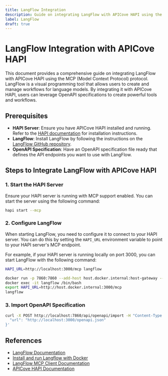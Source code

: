 ```yaml
---
title: LangFlow Integration
description: Guide on integrating LangFlow with APICove HAPI using the MCP protocol.
label: LangFlow
draft: true
---
```


# LangFlow Integration with APICove HAPI

This document provides a comprehensive guide on integrating LangFlow with APICove HAPI using the MCP (Model Context Protocol) protocol. LangFlow is a visual programming tool that allows users to create and manage workflows for language models. By integrating it with APICove HAPI, users can leverage OpenAPI specifications to create powerful tools and workflows.

## Prerequisites

- **HAPI Server**: Ensure you have APICove HAPI installed and running. Refer to the [HAPI documentation](/docs/components/hapi-server) for installation instructions.
- **LangFlow**: Install LangFlow by following the instructions on the [LangFlow GitHub repository](https://github.com/langflow/langflow).
- **OpenAPI Specification**: Have an OpenAPI specification file ready that defines the API endpoints you want to use with LangFlow.

## Steps to Integrate LangFlow with APICove HAPI

### 1. Start the HAPI Server

Ensure your HAPI server is running with MCP support enabled. You can start the server using the following command:

```bash
hapi start --mcp
```

### 2. Configure LangFlow

When starting LangFlow, you need to configure it to connect to your HAPI server. You can do this by setting the `HAPI_URL` environment variable to point to your HAPI server's MCP endpoint.

For example, if your HAPI server is running locally on port 3000, you can start LangFlow with the following command:

```bash
HAPI_URL=http://localhost:3000/mcp langflow
```

```bash
docker run -p 7860:7860 --add-host host.docker.internal:host-gateway --name langflow -d langflowai/langflow:1.5.1
docker exec -it langflow /bin/bash
export HAPI_URL=http://host.docker.internal:3000/mcp
langflow
```

### 3. Import OpenAPI Specification
```bash
curl -X POST http://localhost:7860/api/openapi/import -H "Content-Type: application/json" -d '{
  "url": "http://localhost:3000/openapi.json"
}'
```


## References

- [LangFlow Documentation](https://docs.langflow.com/)
- [Install and run Langflow with Docker](https://docs.langflow.org/get-started-installation#install-and-run-langflow-docker)
- [LangFlow MCP Client Documentation](https://docs.langflow.org/mcp-client#)
- [APICove HAPI Documentation](/docs/components/hapi-server)